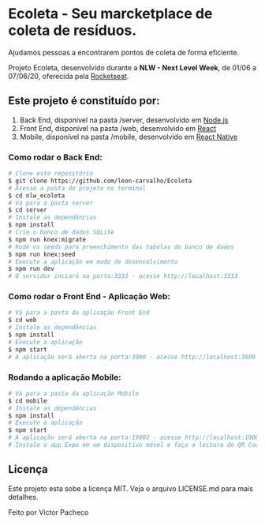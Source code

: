 # Ecoleta - Seu marcketplace de coleta de resíduos.

Ajudamos pessoas a encontrarem pontos de coleta de forma eficiente.

Projeto Ecoleta, desenvolvido durante a **NLW - Next Level Week**, de 01/06 a 07/06/20, oferecida pela [Rocketseat](rs).

## Este projeto é constituído por:

1. Back End, disponível na pasta /server, desenvolvido em [Node.js][nodejs] 
2. Front End, disponível na pasta /web, desenvolvido em [React][reactjs]
3. Mobile, disponível na pasta /mobile, desenvolvido em [React Native][rn]

### Como rodar o Back End:

```bash
# Clone este repositório
$ git clone https://github.com/leon-carvalho/Ecoleta
# Acesse a pasta do projeto no terminal
$ cd nlw_ecoleta
# Vá para a pasta server
$ cd server
# Instale as dependências
$ npm install
# Crie o banco de dados SQLite
$ npm run knex:migrate
# Rode os seeds para preenchimento das tabelas do banco de dados
$ npm run knex:seed
# Execute a aplicação em modo de desenvolvimento
$ npm run dev
# O servidor inciará na porta:3333 - acesse http://localhost:3333
```

### Como rodar o Front End - Aplicação Web:

```bash
# Vá para a pasta da aplicação Front End
$ cd web
# Instale as dependências
$ npm install
# Execute a aplicação 
$ npm start
# A aplicação será aberta na porta:3000 - acesse http://localhost:3000
```

### Rodando a aplicação Mobile:

```bash
# Vá para a pasta da aplicação Mobile
$ cd mobile
# Instale as dependências
$ npm install
# Execute a aplicação
$ npm start
# A aplicação será aberta na porta:19002 - acesse http://localhost:19002/
# Instale o app Expo em um dispositivo móvel e faça a leitura do QR Code apresentado em http://localhost:19002/ por meio do app.
```

## Licença
Este projeto esta sobe a licença MIT. Veja o arquivo LICENSE.md para mais detalhes.

Feito por Victor Pacheco

[nodejs]: https://nodejs.org/
[reactjs]: https://reactjs.org
[rn]: https://facebook.github.io/react-native/
[license]: https://opensource.org/licenses/MIT
[rs]: https://rocketseat.com.br
